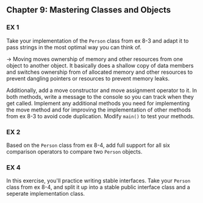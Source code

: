## Chapter 9: Mastering Classes and Objects

### EX 1

Take your implementation of the `Person` class from ex 8-3 and adapt it to pass strings in the most optimal way you can think of. 

-> Moving moves ownership of memory and other resources from one object to another object. It basically does a shallow copy of data members and switches ownership from of allocated memory and other resources to prevent dangling pointers or resources to prevent memory leaks. 

Additionally, add a move constructor and move assignment operator to it. In both methods, write a message to the console so you can track when they get called. Implement any additional methods you need for implementing the move method and for improving the implementation of other methods from ex 8-3 to avoid code duplication. Modify `main()` to test your methods.

### EX 2

Based on the `Person` class from ex 8-4, add full support for all six comparison operators to compare two `Person` objects. 

### EX 4

In this exercise, you'll practice writing stable interfaces. Take your `Person` class from ex 8-4, and split it up into a stable public interface class and a seperate implementation class. 